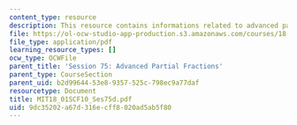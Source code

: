 ```yaml
---
content_type: resource
description: This resource contains informations related to advanced partial fractions.
file: https://ol-ocw-studio-app-production.s3.amazonaws.com/courses/18-01sc-single-variable-calculus-fall-2010/9dc35202a67d316ecff8020ad5ab5f80_MIT18_01SCF10_Ses75d.pdf
file_type: application/pdf
learning_resource_types: []
ocw_type: OCWFile
parent_title: 'Session 75: Advanced Partial Fractions'
parent_type: CourseSection
parent_uid: b2d99644-53e8-9357-525c-798ec9a77daf
resourcetype: Document
title: MIT18_01SCF10_Ses75d.pdf
uid: 9dc35202-a67d-316e-cff8-020ad5ab5f80
---
```

